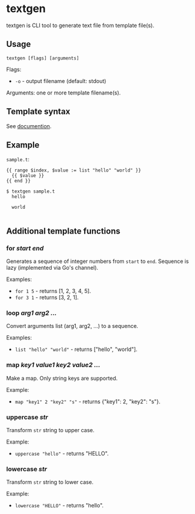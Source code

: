 # textgen

textgen is CLI tool to generate text file from template file(s).

## Usage

`textgen [flags] [arguments]`

Flags:

* `-o` - output filename (default: stdout)

Arguments: one or more template filename(s).

## Template syntax

See [documention](http://golang.org/pkg/text/template).

## Example

`sample.t`:
```
{{ range $index, $value := list "hello" "world" }}
  {{ $value }}
{{ end }}
```

```
$ textgen sample.t
  hello

  world


```

## Additional template functions

### for _start_ _end_

Generates a sequence of integer numbers from `start` to `end`.
Sequence is lazy (implemented via Go's channel).

Examples:

* `for 1 5` - returns [1, 2, 3, 4, 5].
* `for 3 1` - returns [3, 2, 1].

### loop _arg1_ _arg2_ _..._

Convert arguments list (arg1, arg2, ...) to a sequence.

Examples:

* `list "hello" "world"` - returns ["hello", "world"].

### map _key1_ _value1_ _key2_ _value2_ _..._

Make a map. Only string keys are supported.

Example:

* `map "key1" 2 "key2" "s"` - returns {"key1": 2, "key2": "s"}.

### uppercase _str_

Transform `str` string to upper case.

Example:

* `uppercase "hello"` - returns "HELLO".

### lowercase _str_

Transform `str` string to lower case.

Example:

* `lowercase "HELLO"` - returns "hello".
